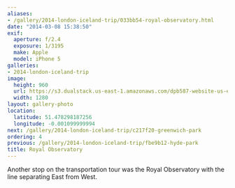 ```yaml
---
aliases:
- /gallery/2014-london-iceland-trip/033bb54-royal-observatory.html
date: "2014-03-08 15:38:50"
exif:
  aperture: f/2.4
  exposure: 1/3195
  make: Apple
  model: iPhone 5
galleries:
- 2014-london-iceland-trip
image:
  height: 960
  url: https://s3.dualstack.us-east-1.amazonaws.com/dpb587-website-us-east-1/asset/gallery/2014-london-iceland-trip/033bb54-royal-observatory~1280.jpg
  width: 1280
layout: gallery-photo
location:
  latitude: 51.478298187256
  longitude: -0.001099999994
next: /gallery/2014-london-iceland-trip/c217f20-greenwich-park
ordering: 4
previous: /gallery/2014-london-iceland-trip/fbe9b12-hyde-park
title: Royal Observatory
---
```


Another stop on the transportation tour was the Royal Observatory with the line separating East from West.
